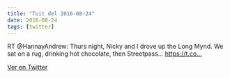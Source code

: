 ```yaml
---
title: "Tuit del 2016-08-24"
date: 2016-08-24
tags: [twitter]
---
```


RT @HannayAndrew: Thurs night, Nicky and I drove up the Long Mynd. We sat on a rug, drinking hot chocolate, then Streetpass... https://t.co…



[Ver en Twitter](https://twitter.com/i/web/status/768332589572747264)

